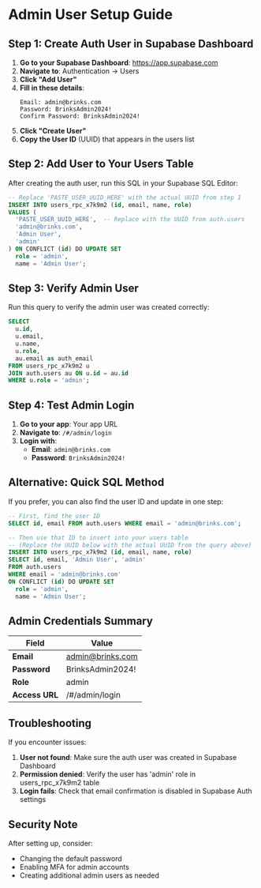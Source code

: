 # Admin User Setup Guide

## Step 1: Create Auth User in Supabase Dashboard

1. **Go to your Supabase Dashboard**: https://app.supabase.com
2. **Navigate to**: Authentication → Users
3. **Click "Add User"**
4. **Fill in these details**:
   ```
   Email: admin@brinks.com
   Password: BrinksAdmin2024!
   Confirm Password: BrinksAdmin2024!
   ```
5. **Click "Create User"**
6. **Copy the User ID** (UUID) that appears in the users list

## Step 2: Add User to Your Users Table

After creating the auth user, run this SQL in your Supabase SQL Editor:

```sql
-- Replace 'PASTE_USER_UUID_HERE' with the actual UUID from step 1
INSERT INTO users_rpc_x7k9m2 (id, email, name, role)
VALUES (
  'PASTE_USER_UUID_HERE',  -- Replace with the UUID from auth.users
  'admin@brinks.com',
  'Admin User',
  'admin'
) ON CONFLICT (id) DO UPDATE SET
  role = 'admin',
  name = 'Admin User';
```

## Step 3: Verify Admin User

Run this query to verify the admin user was created correctly:

```sql
SELECT 
  u.id,
  u.email,
  u.name,
  u.role,
  au.email as auth_email
FROM users_rpc_x7k9m2 u
JOIN auth.users au ON u.id = au.id
WHERE u.role = 'admin';
```

## Step 4: Test Admin Login

1. **Go to your app**: Your app URL
2. **Navigate to**: `/#/admin/login`
3. **Login with**:
   - **Email**: `admin@brinks.com`
   - **Password**: `BrinksAdmin2024!`

## Alternative: Quick SQL Method

If you prefer, you can also find the user ID and update in one step:

```sql
-- First, find the user ID
SELECT id, email FROM auth.users WHERE email = 'admin@brinks.com';

-- Then use that ID to insert into your users table
-- (Replace the UUID below with the actual UUID from the query above)
INSERT INTO users_rpc_x7k9m2 (id, email, name, role)
SELECT id, email, 'Admin User', 'admin'
FROM auth.users 
WHERE email = 'admin@brinks.com'
ON CONFLICT (id) DO UPDATE SET
  role = 'admin',
  name = 'Admin User';
```

## Admin Credentials Summary

| Field | Value |
|-------|-------|
| **Email** | admin@brinks.com |
| **Password** | BrinksAdmin2024! |
| **Role** | admin |
| **Access URL** | /#/admin/login |

## Troubleshooting

If you encounter issues:

1. **User not found**: Make sure the auth user was created in Supabase Dashboard
2. **Permission denied**: Verify the user has 'admin' role in users_rpc_x7k9m2 table
3. **Login fails**: Check that email confirmation is disabled in Supabase Auth settings

## Security Note

After setting up, consider:
- Changing the default password
- Enabling MFA for admin accounts
- Creating additional admin users as needed